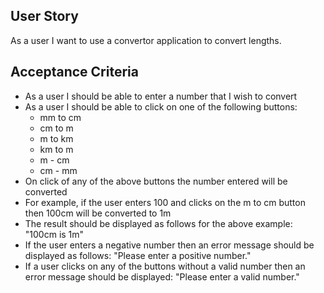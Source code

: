 ## User Story

As a user I want to use a convertor application to convert lengths.

## Acceptance Criteria

- As a user I should be able to enter a number that I wish to convert
- As a user I should be able to click on one of the following buttons:
  - mm to cm
  - cm to m
  - m to km
  - km to m
  - m - cm
  - cm - mm
- On click of any of the above buttons the number entered will be converted
- For example, if the user enters 100 and clicks on the m to cm button then 100cm will be converted to 1m
- The result should be displayed as follows for the above example: "100cm is 1m"
- If the user enters a negative number then an error message should be displayed as follows: "Please enter a positive number."
- If a user clicks on any of the buttons without a valid number then an error message should be displayed: "Please enter a valid number."
